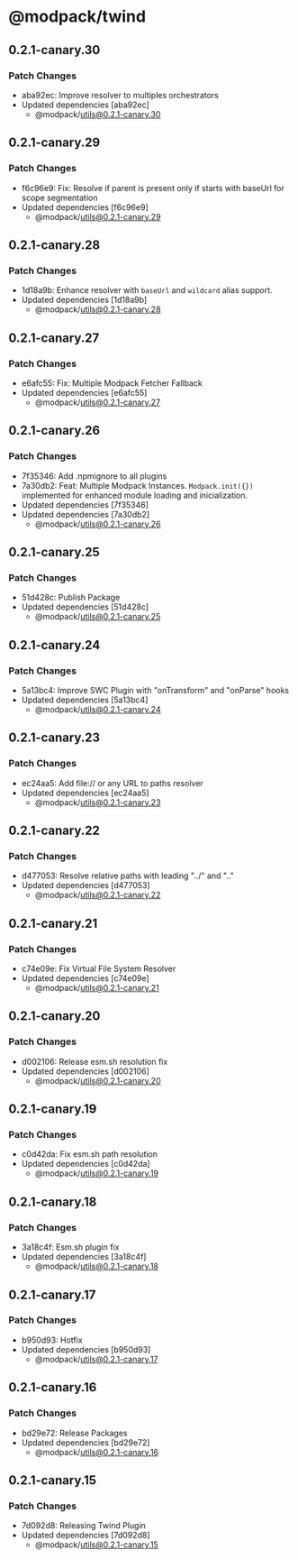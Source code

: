 # @modpack/twind

## 0.2.1-canary.30

### Patch Changes

- aba92ec: Improve resolver to multiples orchestrators
- Updated dependencies [aba92ec]
  - @modpack/utils@0.2.1-canary.30

## 0.2.1-canary.29

### Patch Changes

- f6c96e9: Fix: Resolve if parent is present only if starts with baseUrl for scope segmentation
- Updated dependencies [f6c96e9]
  - @modpack/utils@0.2.1-canary.29

## 0.2.1-canary.28

### Patch Changes

- 1d18a9b: Enhance resolver with `baseUrl` and `wildcard` alias support.
- Updated dependencies [1d18a9b]
  - @modpack/utils@0.2.1-canary.28

## 0.2.1-canary.27

### Patch Changes

- e6afc55: Fix: Multiple Modpack Fetcher Fallback
- Updated dependencies [e6afc55]
  - @modpack/utils@0.2.1-canary.27

## 0.2.1-canary.26

### Patch Changes

- 7f35346: Add .npmignore to all plugins
- 7a30db2: Feat: Multiple Modpack Instances. `Modpack.init({})` implemented for enhanced module loading and inicialization.
- Updated dependencies [7f35346]
- Updated dependencies [7a30db2]
  - @modpack/utils@0.2.1-canary.26

## 0.2.1-canary.25

### Patch Changes

- 51d428c: Publish Package
- Updated dependencies [51d428c]
  - @modpack/utils@0.2.1-canary.25

## 0.2.1-canary.24

### Patch Changes

- 5a13bc4: Improve SWC Plugin with "onTransform" and "onParse" hooks
- Updated dependencies [5a13bc4]
  - @modpack/utils@0.2.1-canary.24

## 0.2.1-canary.23

### Patch Changes

- ec24aa5: Add file:// or any URL to paths resolver
- Updated dependencies [ec24aa5]
  - @modpack/utils@0.2.1-canary.23

## 0.2.1-canary.22

### Patch Changes

- d477053: Resolve relative paths with leading "../" and ".."
- Updated dependencies [d477053]
  - @modpack/utils@0.2.1-canary.22

## 0.2.1-canary.21

### Patch Changes

- c74e09e: Fix Virtual File System Resolver
- Updated dependencies [c74e09e]
  - @modpack/utils@0.2.1-canary.21

## 0.2.1-canary.20

### Patch Changes

- d002106: Release esm.sh resolution fix
- Updated dependencies [d002106]
  - @modpack/utils@0.2.1-canary.20

## 0.2.1-canary.19

### Patch Changes

- c0d42da: Fix esm.sh path resolution
- Updated dependencies [c0d42da]
  - @modpack/utils@0.2.1-canary.19

## 0.2.1-canary.18

### Patch Changes

- 3a18c4f: Esm.sh plugin fix
- Updated dependencies [3a18c4f]
  - @modpack/utils@0.2.1-canary.18

## 0.2.1-canary.17

### Patch Changes

- b950d93: Hotfix
- Updated dependencies [b950d93]
  - @modpack/utils@0.2.1-canary.17

## 0.2.1-canary.16

### Patch Changes

- bd29e72: Release Packages
- Updated dependencies [bd29e72]
  - @modpack/utils@0.2.1-canary.16

## 0.2.1-canary.15

### Patch Changes

- 7d092d8: Releasing Twind Plugin
- Updated dependencies [7d092d8]
  - @modpack/utils@0.2.1-canary.15
